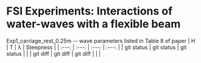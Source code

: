 # FSI Experiments: Interactions of water-waves with a flexible beam
Exp1_carriage_rest_0.25m --  wave parameters listed in Table 8 of paper
| H            | T              | λ            | Steepness     |
| :---:        |     :---:      |     :---:     |     :---:     |
| git status   | git status     | git status    |               |
| git diff     | git diff       | git diff      |               | 
|       
